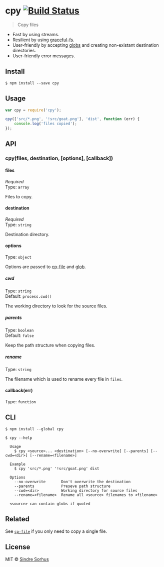 # cpy [![Build Status](https://travis-ci.org/sindresorhus/cpy.svg?branch=master)](https://travis-ci.org/sindresorhus/cpy)

> Copy files

- Fast by using streams.
- Resilient by using [graceful-fs](https://github.com/isaacs/node-graceful-fs).
- User-friendly by accepting [globs](https://github.com/sindresorhus/globby#globbing-patterns) and creating non-existant destination directories.
- User-friendly error messages.


## Install

```
$ npm install --save cpy
```


## Usage

```js
var cpy = require('cpy');

cpy(['src/*.png', '!src/goat.png'], 'dist', function (err) {
	console.log('files copied');
});
```


## API

### cpy(files, destination, [options], [callback])

#### files

*Required*  
Type: `array`

Files to copy.

#### destination

*Required*  
Type: `string`

Destination directory.

#### options

Type: `object`

Options are passed to [cp-file](https://github.com/sindresorhus/cp-file#options) and [glob](https://github.com/isaacs/node-glob#options).

##### cwd

Type: `string`  
Default: `process.cwd()`

The working directory to look for the source files.

##### parents

Type: `boolean`  
Default: `false`

Keep the path structure when copying files.

##### rename

Type: `string`

The filename which is used to rename every file in `files`.

#### callback(err)

Type: `function`


## CLI

```
$ npm install --global cpy
```

```
$ cpy --help

  Usage
    $ cpy <source>... <destination> [--no-overwrite] [--parents] [--cwd=<dir>] [--rename=<filename>]

  Example
    $ cpy 'src/*.png' '!src/goat.png' dist

  Options
    --no-overwrite       Don't overwrite the destination
    --parents            Preseve path structure
    --cwd=<dir>          Working directory for source files
    --rename=<filename>  Rename all <source> filenames to <filename>

  <source> can contain globs if quoted
```


## Related

See [`cp-file`](https://github.com/sindresorhus/cp-file) if you only need to copy a single file.


## License

MIT © [Sindre Sorhus](http://sindresorhus.com)
